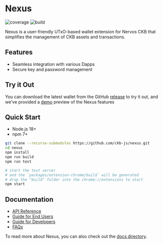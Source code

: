 # Nexus

![coverage](https://img.shields.io/codecov/c/github/ckb-js/nexus)
![build](https://img.shields.io/github/actions/workflow/status/ckb-js/nexus/test.yaml)

Nexus is a user-friendly UTxO-based wallet extension for Nervos CKB that simplifies the management of CKB assets and transactions.

## Features

- Seamless integration with various Dapps
- Secure key and password management

## Try it Out

You can download the latest wallet from the GitHub [release](https://github.com/ckb-js/nexus/releases) to try it out, and we've provided a [demo](https://demo-nexus.vercel.app/) preview of the Nexus features

## Quick Start

- Node.js 18+
- npm 7+

```sh
git clone --recurse-submodules https://github.com/ckb-js/nexus.git
cd nexus
npm install
npm run build
npm run test

# start the test server
# and the `packages/extension-chrome/build` will be generated
# drop the "build" folder into the chrome://extensions to start
npm start
```

## Documentation

- [API Reference](https://github.com/ckb-js/nexus/blob/main/docs/rpc.md)
- [Guide for End Users](https://github.com/ckb-js/nexus/blob/main/docs/user-guide.md)
- [Guide for Developers](https://github.com/ckb-js/nexus/blob/main/docs/get-started.md)
- [FAQs](https://github.com/ckb-js/nexus/blob/main/docs/faq.md)

To read more about Nexus, you can also check out the [docs directory](https://github.com/ckb-js/nexus/blob/main/docs).
